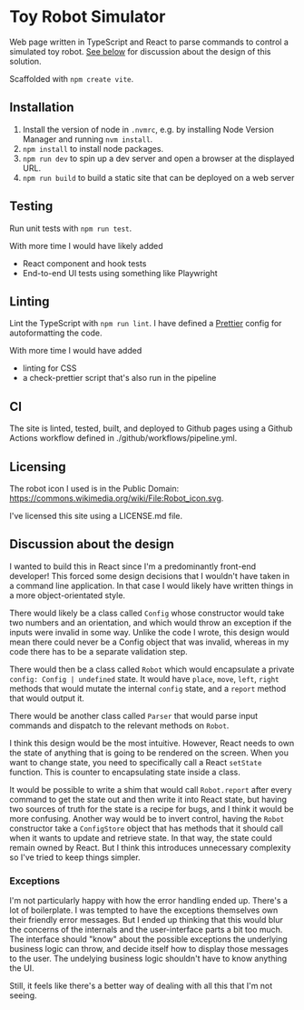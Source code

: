 # Toy Robot Simulator

Web page written in TypeScript and React to parse commands to control a simulated toy robot. [See below](#discussion-about-the-design) for discussion about the design of this solution. 

Scaffolded with `npm create vite`.

## Installation

1. Install the version of node in `.nvmrc`, e.g. by installing Node Version Manager and running `nvm install`.
2. `npm install` to install node packages.
3. `npm run dev` to spin up a dev server and open a browser at the displayed URL.
4. `npm run build` to build a static site that can be deployed on a web server
   
## Testing

Run unit tests with `npm run test`.

With more time I would have likely added 

* React component and hook tests
* End-to-end UI tests using something like Playwright

## Linting

Lint the TypeScript with `npm run lint`. I have defined a [Prettier](https://prettier.io) config for autoformatting the code.

With more time I would have added

* linting for CSS
* a check-prettier script that's also run in the pipeline

## CI

The site is linted, tested, built, and deployed to Github pages using a Github Actions workflow defined in ./github/workflows/pipeline.yml.

## Licensing

The robot icon I used is in the Public Domain: https://commons.wikimedia.org/wiki/File:Robot_icon.svg.

I've licensed this site using a LICENSE.md file.

## Discussion about the design

I wanted to build this in React since I'm a predominantly front-end developer! This forced some design decisions that I wouldn't have taken in a command line application. In that case I would likely have written things in a more object-orientated style.

There would likely be a class called `Config` whose constructor would take two numbers and an orientation, and which would throw an exception if the inputs were invalid in some way. Unlike the code I wrote, this design would mean there could never be a Config object that was invalid, whereas in my code there has to be a separate validation step.

There would then be a class called `Robot` which would encapsulate a private `config: Config | undefined` state. It would have `place`, `move`, `left`, `right` methods that would mutate the internal `config` state, and a `report` method that would output it.

There would be another class called `Parser` that would parse input commands and dispatch to the relevant methods on `Robot`.

I think this design would be the most intuitive. However, React needs to own the state of anything that is going to be rendered on the screen. When you want to change state, you need to specifically call a React `setState` function. This is counter to encapsulating state inside a class.

It would be possible to write a shim that would call `Robot.report` after every command to get the state out and then write it into React state, but having two sources of truth for the state is a recipe for bugs, and I think it would be more confusing. Another way would be to invert control, having the `Robot` constructor take a `ConfigStore` object that has methods that it should call when it wants to update and retrieve state. In that way, the state could remain owned by React. But I think this introduces unnecessary complexity so I've tried to keep things simpler.

### Exceptions

I'm not particularly happy with how the error handling ended up. There's a lot of boilerplate. I was tempted to have the exceptions themselves own their friendly error messages. But I ended up thinking that this would blur the concerns of the internals and the user-interface parts a bit too much. The interface should "know" about the possible exceptions the underlying business logic can throw, and decide itself how to display those messages to the user. The undelying business logic shouldn't have to know anything the UI. 

Still, it feels like there's a better way of dealing with all this that I'm not seeing.